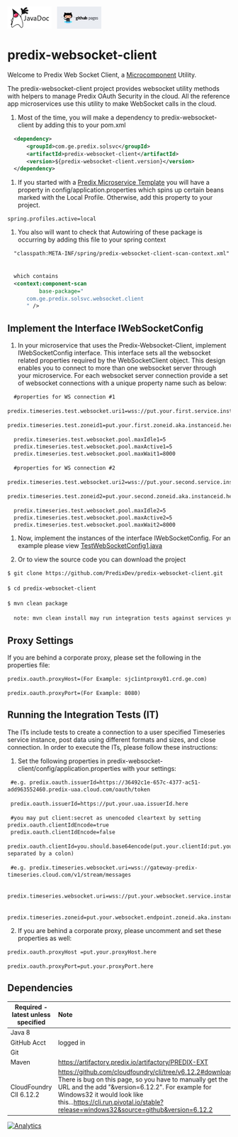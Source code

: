 <a href="http://predixdev.github.io/predix-websocket-client/javadocs/index.html" target="_blank" >
	<img height="50px" width="100px" src="images/javadoc.png" alt="view javadoc"></a>
&nbsp;
<a href="http://predixdev.github.io/predix-websocket-client" target="_blank">
	<img height="50px" width="100px" src="images/pages.jpg" alt="view github pages">
</a>

# predix-websocket-client



Welcome to Predix Web Socket Client, a [Microcomponent](https://github.com/PredixDev/predix-rmd-ref-app/blob/master/docs/microcomponents.md) Utility.

The predix-websocket-client project provides websocket utility methods with helpers to manage Predix OAuth Security in the cloud. All the reference app microservices use this utility to make WebSocket calls in the cloud.

1. Most of the time, you will make a dependency to predix-websocket-client by adding this to your pom.xml
  
  ```xml
 	<dependency>
		<groupId>com.ge.predix.solsvc</groupId>
		<artifactId>predix-websocket-client</artifactId>
		<version>${predix-websocket-client.version}</version>
	</dependency>
  ```
  
  
1. If you started with a [Predix Microservice Template](https://github.com/predixdev/predix-microservice-templates) you will have a property in config/application.properties which spins up certain beans marked with the Local Profile.  Otherwise, add this property to your project.
  ```
  spring.profiles.active=local
  ```
  
1. You also will want to check that Autowiring of these package is occurring by adding this file to your spring context 
  ```xml
  	"classpath:META-INF/spring/predix-websocket-client-scan-context.xml" 
  
  	
  	which contains
	<context:component-scan
            base-package="
		com.ge.predix.solsvc.websocket.client
        " />

  ```
## Implement the Interface IWebSocketConfig  
1. In your microservice that uses the Predix-Websocket-Client, implement IWebSocketConfig interface. This interface sets all the websocket related properties required by the WebSocketClient object. This design enables you to connect to more than one websocket server through your microservice. For each websocket server connection provide a set of websocket connections with a unique property name such as below:

  ```
	#properties for WS connection #1
	predix.timeseries.test.websocket.uri1=wss://put.your.first.service.instance.here/v1/stream/messages
	predix.timeseries.test.zoneid1=put.your.first.zoneid.aka.instanceid.here
	
	predix.timeseries.test.websocket.pool.maxIdle1=5
	predix.timeseries.test.websocket.pool.maxActive1=5
	predix.timeseries.test.websocket.pool.maxWait1=8000
	
	#properties for WS connection #2
	predix.timeseries.test.websocket.uri2=wss://put.your.second.service.instance.here/v1/stream/messages
	predix.timeseries.test.zoneid2=put.your.second.zoneid.aka.instanceid.here
	
	predix.timeseries.test.websocket.pool.maxIdle2=5
	predix.timeseries.test.websocket.pool.maxActive2=5
	predix.timeseries.test.websocket.pool.maxWait2=8000
   ```
1. Now, implement the instances of the interface IWebSocketConfig. For an example please view [TestWebSocketConfig1.java](https://github.com/PredixDev/predix-websocket-client/blob/develop/src/test/java/com/ge/predix/solsvc/websocket/test/config/TestWebSocketConfig1.java)

1. Or to view the source code you can download the project  
  ```sh
  $ git clone https://github.com/PredixDev/predix-websocket-client.git  
  
  $ cd predix-websocket-client
  
  $ mvn clean package  
  
    note: mvn clean install may run integration tests against services you may not have set up yet
  ```
## Proxy Settings
If you are behind a corporate proxy, please set the following in the properties file:
```
predix.oauth.proxyHost=(For Example: sjc1intproxy01.crd.ge.com)

predix.oauth.proxyPort=(For Example: 8080)
```
## Running the Integration Tests (IT)
The ITs include tests to create a connection to a user specified Timeseries service instance, post data using different formats and sizes, and close connection. In order to execute the ITs, please follow these instructions:

1) Set the following properties in predix-websocket-client/config/application.properties with your settings:
```
 #e.g. predix.oauth.issuerId=https://36492c1e-657c-4377-ac51-add963552460.predix-uaa.cloud.com/oauth/token

 predix.oauth.issuerId=https://put.your.uaa.issuerId.here

 #you may put client:secret as unencoded cleartext by setting predix.oauth.clientIdEncode=true
 predix.oauth.clientIdEncode=false
 predix.oauth.clientId=you.should.base64encode(put.your.clientId:put.your.clientSecret separated by a colon)  

 #e.g. predix.timeseries.websocket.uri=wss://gateway-predix-timeseries.cloud.com/v1/stream/messages

 predix.timeseries.websocket.uri=wss://put.your.websocket.service.instance.here/v1/stream/messages

 predix.timeseries.zoneid=put.your.websocket.endpoint.zoneid.aka.instanceid.here 
```
2) If you are behind a corporate proxy, please uncomment and set these properties as well:
```
predix.oauth.proxyHost =put.your.proxyHost.here

predix.oauth.proxyPort=put.your.proxyPort.here
```

## Dependencies
|Required - latest unless specified | Note |
| ------------- | :----- |
| Java 8 | |
| GitHub Acct | logged in |
| Git | |
| Maven | https://artifactory.predix.io/artifactory/PREDIX-EXT |
| CloudFoundry ClI 6.12.2 |  https://github.com/cloudfoundry/cli/tree/v6.12.2#downloads.  There is bug on this page, so you have to manually get the URL and the add "&version=6.12.2".  For example for Windows32 it would look like this...https://cli.run.pivotal.io/stable?release=windows32&source=github&version=6.12.2 |

[![Analytics](https://ga-beacon.appspot.com/UA-82773213-1/predix-websocket-client/readme?pixel)](https://github.com/PredixDev)
